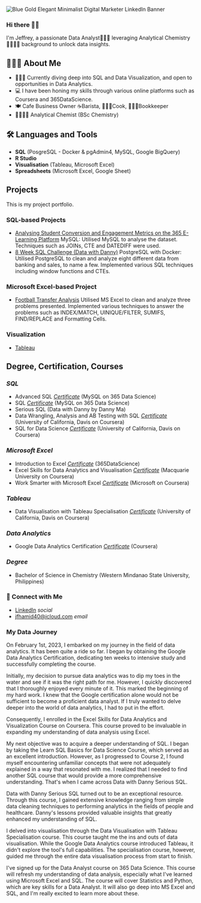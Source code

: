 ![Blue Gold Elegant Minimalist Digital Marketer LinkedIn Banner](https://github.com/jef-fortunahamid/jef-fortunahamid/assets/125134025/7f988cec-2ca7-4ce7-b194-e5083280f669)


### Hi there 👋🏽

I'm Jeffrey, a passionate Data Analyst👨🏽‍💻 leveraging Analytical Chemistry🧑🏽‍🔬🥼 background to unlock data insights.

## 🙋🏽‍♂️ About Me
- 👨🏽‍💻 Currently diving deep into SQL and Data Visualization, and open to opportunities in Data Analytics.
- 💻 I have been honing my skills through various online platforms such as Coursera and 365DataScience.
- 🍽️ Cafe Business Owner ☕️Barista, 👨🏼‍🍳Cook, 👨🏽‍🏫Bookkeeper
- 🧑🏽‍🔬🥼 Analytical Chemist (BSc Chemistry)

## 🛠️ Languages and Tools
- **SQL** (PosgreSQL - Docker & pgAdmin4, MySQL, Google BigQuery)
- **R Studio**
- **Visualisation** (Tableau, Microsoft Excel)
- **Spreadsheets** (Microsoft Excel, Google Sheet)

## Projects
This is my project portfolio.

### SQL-based Projects
- [Analysing Student Conversion and Engagement Metrics on the 365 E-Learning Platform](https://github.com/jef-fortunahamid/365E-LearningAnalysis) MySQL: Utilised MySQL to analyse the dataset. Techniques such as JOINs, CTE and DATEDIFF were used.
- [8 Week SQL Challenge (Data with Danny)](https://github.com/jef-fortunahamid/8_Week_SQL_Challenge/blob/main/README.md) PostgreSQL with Docker: Utilised PostgreSQL to clean and analyze eight different data from banking and sales, to name a few. Implemented various SQL techniques including window functions and CTEs.

### Microsoft Excel-based Project
- [Football Transfer Analysis](https://github.com/jef-fortunahamid/ExcelFootballAnalysis/blob/main/README.md) Utilised MS Excel to clean and analyze three problems presented. Implemented various techniques to answer the problems such as INDEX/MATCH, UINIQUE/FILTER, SUMIFS, FIND/REPLACE and Formatting Cells.

### Visualization
- [Tableau](https://public.tableau.com/app/profile/jfortha)

## Degree, Certification, Courses
### *SQL*
- Advanced SQL [*Certificate*](https://learn.365datascience.com/c/373d0da8a7/) (MySQL on 365 Data Science)
- SQL [*Certificate*](https://learn.365datascience.com/c/7a35edec28/) (MySQL on 365 Data Science)
- Serious SQL (Data with Danny by Danny Ma)
- Data Wrangling, Analysis and AB Testing with SQL [*Certificate*](https://coursera.org/share/904bc3bc693086e314b55c1548105085) (University of California, Davis on Coursera)
- SQL for Data Science [*Certificate*](https://coursera.org/share/8b62750bbe178984dcb96da81cc553e7) (University of California, Davis on Coursera)
  
### *Microsoft Excel*
- Introduction to Excel [*Certificate*](https://learn.365datascience.com/c/845151bdbf/) (365DataScience)
- Excel Skills for Data Analytics and Visualisation [*Certificate*](https://coursera.org/share/3d173e6b35d6899cee8af798f6866be6) (Macquarie University on Coursera)
- Work Smarter with Microsoft Excel [*Certificate*](https://coursera.org/share/6a120b385ebdf79958ed98eb982d4258) (Microsoft on Coursera)

### *Tableau*
- Data Visualisation with Tableau Specialisation [*Certificate*](https://coursera.org/share/9ce1111f93f337732770c50e2c31b2f0) (University of California, Davis on Coursera)

### *Data Analytics*
- Google Data Analytics Certification [*Certificate*](https://coursera.org/share/d46683816d5d5a4c6b0e90004fd99710) (Coursera)

### *Degree*
- Bachelor of Science in Chemistry (Western Mindanao State University, Philippines)

### 🤝 Connect with Me
- [LinkedIn](www.linkedin.com/in/jfortha) *social*
- jfhamid40@icloud.com *email*

### My Data Journey

On February 1st, 2023, I embarked on my journey in the field of data analytics. It has been quite a ride so far. I began by obtaining the Google Data Analytics Certification, dedicating ten weeks to intensive study and successfully completing the course.

Initially, my decision to pursue data analytics was to dip my toes in the water and see if it was the right path for me. However, I quickly discovered that I thoroughly enjoyed every minute of it. This marked the beginning of my hard work. I knew that the Google certification alone would not be sufficient to become a proficient data analyst. If I truly wanted to delve deeper into the world of data analytics, I had to put in the effort.

Consequently, I enrolled in the Excel Skills for Data Analytics and Visualization Course on Coursera. This course proved to be invaluable in expanding my understanding of data analysis using Excel.

My next objective was to acquire a deeper understanding of SQL. I began by taking the Learn SQL Basics for Data Science Course, which served as an excellent introduction. However, as I progressed to Course 2, I found myself encountering unfamiliar concepts that were not adequately explained in a way that resonated with me. I realized that I needed to find another SQL course that would provide a more comprehensive understanding. That's when I came across Data with Danny Serious SQL.

Data with Danny Serious SQL turned out to be an exceptional resource. Through this course, I gained extensive knowledge ranging from simple data cleaning techniques to performing analytics in the fields of people and healthcare. Danny's lessons provided valuable insights that greatly enhanced my understanding of SQL.

I delved into visualisation through the Data Visualisation with Tableau Specialisation course. This course taught me the ins and outs of data visualisation. While the Google Data Analytics course introduced Tableau, it didn't explore the tool's full capabilities. The specialisation course, however, guided me through the entire data visualisation process from start to finish.

I've signed up for the Data Analyst course on 365 Data Science. This course will refresh my understanding of data analysis, especially what I've learned using Microsoft Excel and SQL. The course will cover Statistics and Python, which are key skills for a Data Analyst. It will also go deep into MS Excel and SQL, and I'm really excited to learn more about these.
